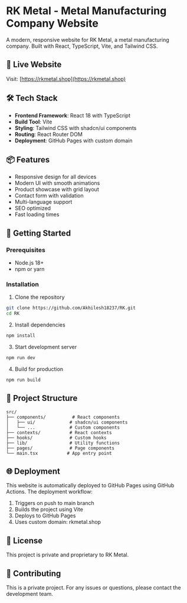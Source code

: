 # RK Metal - Metal Manufacturing Company Website

A modern, responsive website for RK Metal, a metal manufacturing company. Built with React, TypeScript, Vite, and Tailwind CSS.

## 🚀 Live Website

Visit: [https://rkmetal.shop](https://rkmetal.shop)

## 🛠️ Tech Stack

- **Frontend Framework**: React 18 with TypeScript
- **Build Tool**: Vite
- **Styling**: Tailwind CSS with shadcn/ui components
- **Routing**: React Router DOM
- **Deployment**: GitHub Pages with custom domain

## 📦 Features

- Responsive design for all devices
- Modern UI with smooth animations
- Product showcase with grid layout
- Contact form with validation
- Multi-language support
- SEO optimized
- Fast loading times

## 🚀 Getting Started

### Prerequisites

- Node.js 18+ 
- npm or yarn

### Installation

1. Clone the repository
```bash
git clone https://github.com/Akhilesh18237/RK.git
cd RK
```

2. Install dependencies
```bash
npm install
```

3. Start development server
```bash
npm run dev
```

4. Build for production
```bash
npm run build
```

## 📁 Project Structure

```
src/
├── components/          # React components
│   ├── ui/             # shadcn/ui components
│   └── ...             # Custom components
├── contexts/           # React contexts
├── hooks/              # Custom hooks
├── lib/                # Utility functions
├── pages/              # Page components
└── main.tsx           # App entry point
```

## 🌐 Deployment

This website is automatically deployed to GitHub Pages using GitHub Actions. The deployment workflow:

1. Triggers on push to main branch
2. Builds the project using Vite
3. Deploys to GitHub Pages
4. Uses custom domain: rkmetal.shop

## 📝 License

This project is private and proprietary to RK Metal.

## 🤝 Contributing

This is a private project. For any issues or questions, please contact the development team.
